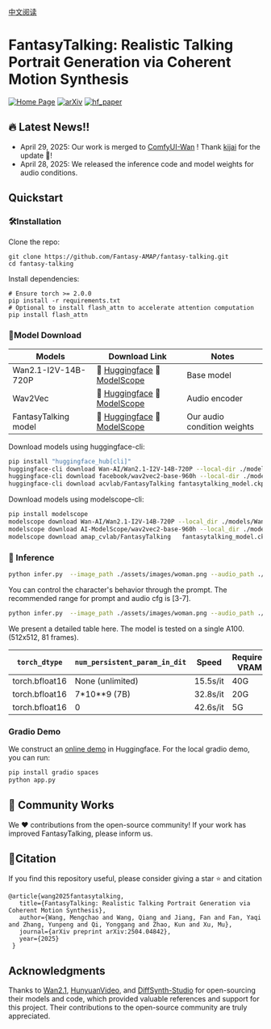 [中文阅读](./README_zh.md)
# FantasyTalking: Realistic Talking Portrait Generation via Coherent Motion Synthesis

[![Home Page](https://img.shields.io/badge/Project-<Website>-blue.svg)](https://fantasy-amap.github.io/fantasy-talking/)
[![arXiv](https://img.shields.io/badge/Arxiv-2504.04842-b31b1b.svg?logo=arXiv)](https://arxiv.org/abs/2504.04842)
[![hf_paper](https://img.shields.io/badge/🤗-Paper%20In%20HF-red.svg)](https://huggingface.co/papers/2504.04842)

## 🔥 Latest News!!
* April 29, 2025: Our work is merged to [ComfyUI-Wan](https://github.com/kijai/ComfyUI-WanVideoWrapper) ! Thank [kijai](https://github.com/kijai) for the update 👏!
* April 28, 2025: We released the inference code and model weights for audio conditions.


<!-- ![Fig.1](https://github.com/Fantasy-AMAP/fantasy-talking/blob/main/assert/fig0_1_0.png) -->


## Quickstart
### 🛠️Installation

Clone the repo:

```
git clone https://github.com/Fantasy-AMAP/fantasy-talking.git
cd fantasy-talking
```

Install dependencies:
```
# Ensure torch >= 2.0.0
pip install -r requirements.txt
# Optional to install flash_attn to accelerate attention computation
pip install flash_attn
```

### 🧱Model Download
| Models        |                       Download Link                                           |    Notes                      |
| --------------|-------------------------------------------------------------------------------|-------------------------------|
| Wan2.1-I2V-14B-720P  |      🤗 [Huggingface](https://huggingface.co/Wan-AI/Wan2.1-I2V-14B-720P)    🤖 [ModelScope](https://www.modelscope.cn/models/Wan-AI/Wan2.1-I2V-14B-720P)     | Base model
| Wav2Vec |      🤗 [Huggingface](https://huggingface.co/facebook/wav2vec2-base-960h)    🤖 [ModelScope](https://modelscope.cn/models/AI-ModelScope/wav2vec2-base-960h)      | Audio encoder
| FantasyTalking model      |      🤗 [Huggingface](https://huggingface.co/acvlab/FantasyTalking/)     🤖 [ModelScope](https://www.modelscope.cn/models/amap_cvlab/FantasyTalking/)         | Our audio condition weights

Download models using huggingface-cli:
``` sh
pip install "huggingface_hub[cli]"
huggingface-cli download Wan-AI/Wan2.1-I2V-14B-720P --local-dir ./models/Wan2.1-I2V-14B-720P
huggingface-cli download facebook/wav2vec2-base-960h --local-dir ./models/wav2vec2-base-960h
huggingface-cli download acvlab/FantasyTalking fantasytalking_model.ckpt --local-dir ./models
```

Download models using modelscope-cli:
``` sh
pip install modelscope
modelscope download Wan-AI/Wan2.1-I2V-14B-720P --local_dir ./models/Wan2.1-I2V-14B-720P
modelscope download AI-ModelScope/wav2vec2-base-960h --local_dir ./models/wav2vec2-base-960h
modelscope download amap_cvlab/FantasyTalking   fantasytalking_model.ckpt  --local_dir ./models
```

### 🔑 Inference
``` sh
python infer.py  --image_path ./assets/images/woman.png --audio_path ./assets/audios/woman.wav
```
You can control the character's behavior through the prompt. The recommended range for prompt and audio cfg is [3-7].
``` sh
python infer.py  --image_path ./assets/images/woman.png --audio_path ./assets/audios/woman.wav --prompt "The person is speaking enthusiastically, with their hands continuously waving." --prompt_cfg_scale 5.0 --audio_cfg_scale 5.0
```

We present a detailed table here. The model is tested on a single A100.(512x512, 81 frames).

|`torch_dtype`|`num_persistent_param_in_dit`|Speed|Required VRAM|
|-|-|-|-|
|torch.bfloat16|None (unlimited)|15.5s/it|40G|
|torch.bfloat16|7*10**9 (7B)|32.8s/it|20G|
|torch.bfloat16|0|42.6s/it|5G|

### Gradio Demo
We construct an [online demo](https://huggingface.co/spaces/acvlab/FantasyTalking) in Huggingface.
For the local gradio demo, you can run:
``` sh
pip install gradio spaces
python app.py
```

## 🧩 Community Works
We ❤️ contributions from the open-source community! If your work has improved FantasyTalking, please inform us.
## 🔗Citation
If you find this repository useful, please consider giving a star ⭐ and citation
```
@article{wang2025fantasytalking,
   title={FantasyTalking: Realistic Talking Portrait Generation via Coherent Motion Synthesis},
   author={Wang, Mengchao and Wang, Qiang and Jiang, Fan and Fan, Yaqi and Zhang, Yunpeng and Qi, Yonggang and Zhao, Kun and Xu, Mu},
   journal={arXiv preprint arXiv:2504.04842},
   year={2025}
 }
```

## Acknowledgments
Thanks to [Wan2.1](https://github.com/Wan-Video/Wan2.1), [HunyuanVideo](https://github.com/Tencent/HunyuanVideo), and [DiffSynth-Studio](https://github.com/modelscope/DiffSynth-Studio) for open-sourcing their models and code, which provided valuable references and support for this project. Their contributions to the open-source community are truly appreciated.
